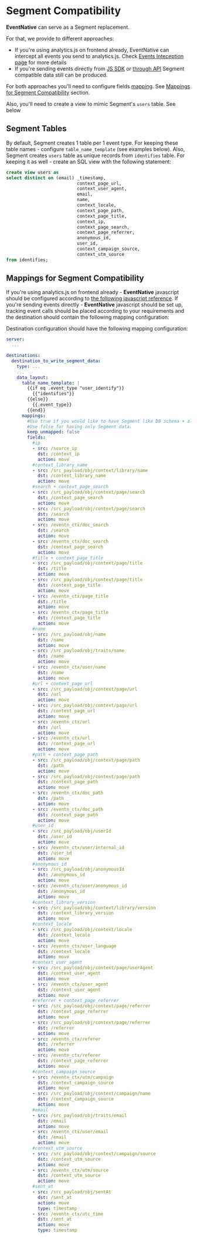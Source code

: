 # Segment Compatibility

**EventNative** can serve as a Segment replacement.

For that, we provide to different approaches:

 * If you're using analytics.js on frontend already, EventNative can intercept all events you send to analytics.js. Check
[Events Inteception page](/docs/sending-data/javascript-reference/events-interception) for more details
 * If you're sending events directly from [JS SDK](/docs/sending-data/javascript-reference/npm-or-yarn)
or [through API](/docs/sending-data/api) Segment compatible data still can be produced.

For both approaches you'll need to configure fields [mapping](/docs/configuration/schema-and-mappings).
See [Mappings for Segment Compatibility](#mappings-for-segment-compatibility) section.

Also, you'll need to create a view to mimic Segment's `users` table. See below

## Segment Tables

By default, Segment creates 1 table per 1 event type. For keeping these table names - configure `table_name_template` (see examples below).
Also, Segment creates `users` table as unique records from `identifies` table. For keeping it as well - create an SQL view with the
following statement:

```sql
create view users as
select distinct on (email) _timestamp,
                           context_page_url,
                           context_user_agent,
                           email,
                           name,
                           context_locale,
                           context_page_path,
                           context_page_title,
                           context_ip,
                           context_page_search,
                           context_page_referrer,
                           anonymous_id,
                           user_id,
                           context_campaign_source,
                           context_utm_source
from identifies;
```

## Mappings for Segment Compatibility

If you're using analytics.js on frontend already - **EventNative** javascript should be configured according to [the following javascript reference](../sending-data/javascript-reference/events-interception).
If you're sending events directly - **EventNative** javascript should be set up, tracking event calls should be placed according to your requirements and the destination should contain the following mapping configuration:

Destination configuration should have the following mapping configuration:

```yaml
server:
  ...

destinations:
  destination_to_write_segment_data:
    type: ...
    ...
    data_layout:
      table_name_template: |
        {{if eq .event_type "user_identify"}}
          {{"identifies"}}
        {{else}}
          {{.event_type}}
        {{end}}
      mappings:
        #Use true if you would like to have Segment like DB schema + all other fields.
        #Use false for having only Segment data.
        keep_unmapped: false
        fields:
          #ip
          - src: /source_ip
            dst: /context_ip
            action: move
          #context_library_name
          - src: /src_payload/obj/context/library/name
            dst: /context_library_name
            action: move
          #search + context_page_search
          - src: /src_payload/obj/context/page/search
            dst: /context_page_search
            action: move
          - src: /src_payload/obj/context/page/search
            dst: /search
            action: move
          - src: /eventn_ctx/doc_search
            dst: /search
            action: move
          - src: /eventn_ctx/doc_search
            dst: /context_page_search
            action: move
          #title + context_page_title
          - src: /src_payload/obj/context/page/title
            dst: /title
            action: move
          - src: /src_payload/obj/context/page/title
            dst: /context_page_title
            action: move
          - src: /eventn_ctx/page_title
            dst: /title
            action: move
          - src: /eventn_ctx/page_title
            dst: /context_page_title
            action: move
          #name
          - src: /src_payload/obj/name
            dst: /name
            action: move
          - src: /src_payload/obj/traits/name
            dst: /name
            action: move
          - src: /eventn_ctx/user/name
            dst: /name
            action: move
          #url + context_page_url
          - src: /src_payload/obj/context/page/url
            dst: /url
            action: move
          - src: /src_payload/obj/context/page/url
            dst: /context_page_url
            action: move
          - src: /eventn_ctx/url
            dst: /url
            action: move
          - src: /eventn_ctx/url
            dst: /context_page_url
            action: move
          #path + context_page_path
          - src: /src_payload/obj/context/page/path
            dst: /path
            action: move
          - src: /src_payload/obj/context/page/path
            dst: /context_page_path
            action: move
          - src: /eventn_ctx/doc_path
            dst: /path
            action: move
          - src: /eventn_ctx/doc_path
            dst: /context_page_path
            action: move
          #user_id
          - src: /src_payload/obj/userId
            dst: /user_id
            action: move
          - src: /eventn_ctx/user/internal_id
            dst: /user_id
            action: move
          #anonymous_id
          - src: /src_payload/obj/anonymousId
            dst: /anonymous_id
            action: move
          - src: /eventn_ctx/user/anonymous_id
            dst: /anonymous_id
            action: move
          #context_library_version
          - src: /src_payload/obj/context/library/version
            dst: /context_library_version
            action: move
          #context_locale
          - src: /src_payload/obj/context/locale
            dst: /context_locale
            action: move
          - src: /eventn_ctx/user_language
            dst: /context_locale
            action: move
          #context_user_agent
          - src: /src_payload/obj/context/page/userAgent
            dst: /context_user_agent
            action: move
          - src: /eventn_ctx/user_agent
            dst: /context_user_agent
            action: move
          #referrer + context_page_referrer
          - src: /src_payload/obj/context/page/referrer
            dst: /context_page_referrer
            action: move
          - src: /src_payload/obj/context/page/referrer
            dst: /referrer
            action: move
          - src: /eventn_ctx/referer
            dst: /referrer
            action: move
          - src: /eventn_ctx/referer
            dst: /context_page_referrer
            action: move
          #context_campaign_source
          - src: /eventn_ctx/utm/campaign
            dst: /context_campaign_source
            action: move
          - src: /src_payload/obj/context/campaign/name
            dst: /context_campaign_source
            action: move
          #email
          - src: /src_payload/obj/traits/email
            dst: /email
            action: move
          - src: /eventn_ctx/user/email
            dst: /email
            action: move
          #context_utm_source
          - src: /src_payload/obj/context/campaign/source
            dst: /context_utm_source
            action: move
          - src: /eventn_ctx/utm/source
            dst: /context_utm_source
            action: move
          #sent_at
          - src: /src_payload/obj/sentAt
            dst: /sent_at
            action: move
            type: timestamp
          - src: /eventn_ctx/utc_time
            dst: /sent_at
            action: move
            type: timestamp
```